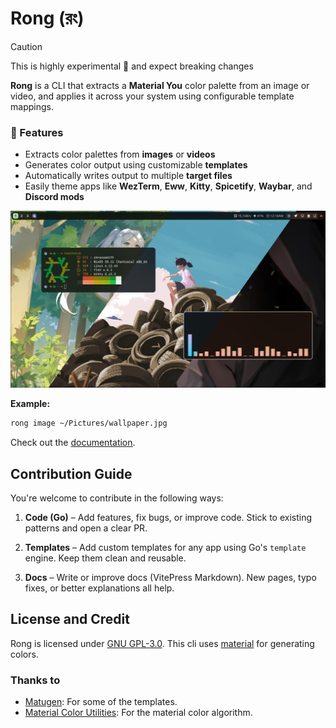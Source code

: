 # Rong (রং)

> [!CAUTION]
> This is highly experimental 🧪 and expect breaking changes

**Rong** is a CLI that extracts a **Material You** color palette from an image or
video, and applies it across your system using configurable template mappings.

### 🎨 Features

- Extracts color palettes from **images** or **videos**
- Generates color output using customizable **templates**
- Automatically writes output to multiple **target files**
- Easily theme apps like **WezTerm**, **Eww**, **Kitty**, **Spicetify**, **Waybar**,
  and **Discord mods**

![Rong Preview](./preview.png)

**Example:**

```sh
rong image ~/Pictures/wallpaper.jpg
```

Check out the [documentation](https://nadim147c.github.io/rong).

## Contribution Guide

You're welcome to contribute in the following ways:

1. **Code (Go)** – Add features, fix bugs, or improve code. Stick to existing patterns and open a clear PR.

2. **Templates** – Add custom templates for any app using Go's `template` engine. Keep them clean and reusable.

3. **Docs** – Write or improve docs (VitePress Markdown). New pages, typo fixes, or better explanations all help.

## License and Credit

Rong is licensed under [GNU GPL-3.0](./LICENSE). This cli uses [material](https://github.com/Nadim147c/material)
for generating colors.

### Thanks to

- [Matugen](https://github.com/InioX/matugen-themes/): For some of the templates.
- [Material Color Utilities](https://github.com/material-foundation/material-color-utilities): For the material color algorithm.
